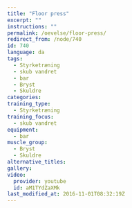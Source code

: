 ```yaml
---
title: "Floor press"
excerpt: ""
instructions: ""
permalink: /oevelse/floor-press/
redirect_from: /node/740
id: 740
language: da
tags:
  - Styrketræning
  - skub vandret
  - bar
  - Bryst
  - Skuldre
categories:
training_type: 
  - Styrketræning
training_focus: 
  - skub vandret
equipment:
  - bar
muscle_group:
  - Bryst
  - Skuldre
alternative_titles:
gallery:
video:
  provider: youtube
  id: aM1TYdZaXMk
last_modified_at: 2016-11-01T08:32:19Z
---
```



